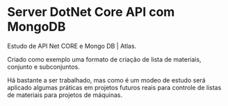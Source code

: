 # Server DotNet Core API com MongoDB

Estudo de API Net CORE e Mongo DB | Atlas.

Criado como exemplo uma formato de criação de lista de materiais, conjunto e subconjuntos.

Há bastante a ser trabalhado, mas como é um modeo de estudo será aplicado algumas práticas em projetos futuros reais para controle de listas de materiais para projetos de máquinas.
